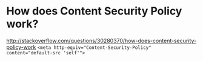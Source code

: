 # How does Content Security Policy work?

http://stackoverflow.com/questions/30280370/how-does-content-security-policy-work
`<meta http-equiv="Content-Security-Policy" content="default-src 'self'">`
